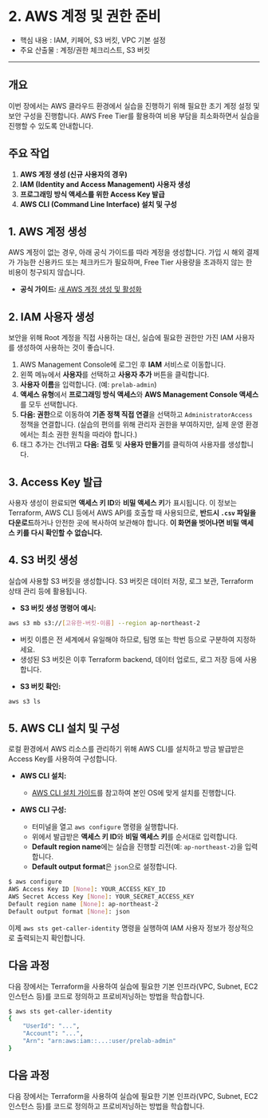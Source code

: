 # 2. AWS 계정 및 권한 준비

* 핵심 내용 : IAM, 키페어, S3 버킷, VPC 기본 설정
* 주요 산출물 : 계정/권한 체크리스트, S3 버킷

---


## 개요

이번 장에서는 AWS 클라우드 환경에서 실습을 진행하기 위해 필요한 초기 계정 설정 및 보안 구성을 진행합니다. AWS Free Tier를 활용하여 비용 부담을 최소화하면서 실습을 진행할 수 있도록 안내합니다.

## 주요 작업

1. **AWS 계정 생성 (신규 사용자의 경우)**
2. **IAM (Identity and Access Management) 사용자 생성**
3. **프로그래밍 방식 액세스를 위한 Access Key 발급**
4. **AWS CLI (Command Line Interface) 설치 및 구성**

## 1. AWS 계정 생성

AWS 계정이 없는 경우, 아래 공식 가이드를 따라 계정을 생성합니다. 가입 시 해외 결제가 가능한 신용카드 또는 체크카드가 필요하며, Free Tier 사용량을 초과하지 않는 한 비용이 청구되지 않습니다.

* **공식 가이드:** [새 AWS 계정 생성 및 활성화](https://docs.aws.amazon.com/ko_kr/accounts/latest/reference/create-account.html)

## 2. IAM 사용자 생성

보안을 위해 Root 계정을 직접 사용하는 대신, 실습에 필요한 권한만 가진 IAM 사용자를 생성하여 사용하는 것이 좋습니다.

1. AWS Management Console에 로그인 후 **IAM** 서비스로 이동합니다.
2. 왼쪽 메뉴에서 **사용자**를 선택하고 **사용자 추가** 버튼을 클릭합니다.
3. **사용자 이름**을 입력합니다. (예: `prelab-admin`)
4. **액세스 유형**에서 **프로그래밍 방식 액세스**와 **AWS Management Console 액세스**를 모두 선택합니다.
5. **다음: 권한**으로 이동하여 **기존 정책 직접 연결**을 선택하고 `AdministratorAccess` 정책을 연결합니다. (실습의 편의를 위해 관리자 권한을 부여하지만, 실제 운영 환경에서는 최소 권한 원칙을 따라야 합니다.)
6. 태그 추가는 건너뛰고 **다음: 검토** 및 **사용자 만들기**를 클릭하여 사용자를 생성합니다.

## 3. Access Key 발급

사용자 생성이 완료되면 **액세스 키 ID**와 **비밀 액세스 키**가 표시됩니다. 이 정보는 Terraform, AWS CLI 등에서 AWS API를 호출할 때 사용되므로, **반드시 `.csv` 파일을 다운로드**하거나 안전한 곳에 복사하여 보관해야 합니다. **이 화면을 벗어나면 비밀 액세스 키를 다시 확인할 수 없습니다.**

## 4. S3 버킷 생성

실습에 사용할 S3 버킷을 생성합니다. S3 버킷은 데이터 저장, 로그 보관, Terraform 상태 관리 등에 활용됩니다.

* **S3 버킷 생성 명령어 예시:**
```bash
aws s3 mb s3://[고유한-버킷-이름] --region ap-northeast-2
```
- 버킷 이름은 전 세계에서 유일해야 하므로, 팀명 또는 학번 등으로 구분하여 지정하세요.
- 생성된 S3 버킷은 이후 Terraform backend, 데이터 업로드, 로그 저장 등에 사용합니다.

* **S3 버킷 확인:**
```bash
aws s3 ls
```

## 5. AWS CLI 설치 및 구성

로컬 환경에서 AWS 리소스를 관리하기 위해 AWS CLI를 설치하고 방금 발급받은 Access Key를 사용하여 구성합니다.

* **AWS CLI 설치:**
    * [AWS CLI 설치 가이드](https://docs.aws.amazon.com/ko_kr/cli/latest/userguide/cli-chap-install.html)를 참고하여 본인 OS에 맞게 설치를 진행합니다.

* **AWS CLI 구성:**
    * 터미널을 열고 `aws configure` 명령을 실행합니다.
    * 위에서 발급받은 **액세스 키 ID**와 **비밀 액세스 키**를 순서대로 입력합니다.
    * **Default region name**에는 실습을 진행할 리전(예: `ap-northeast-2`)을 입력합니다.
    * **Default output format**은 `json`으로 설정합니다.

```bash
$ aws configure
AWS Access Key ID [None]: YOUR_ACCESS_KEY_ID
AWS Secret Access Key [None]: YOUR_SECRET_ACCESS_KEY
Default region name [None]: ap-northeast-2
Default output format [None]: json
```

이제 `aws sts get-caller-identity` 명령을 실행하여 IAM 사용자 정보가 정상적으로 출력되는지 확인합니다.

## 다음 과정

다음 장에서는 Terraform을 사용하여 실습에 필요한 기본 인프라(VPC, Subnet, EC2 인스턴스 등)를 코드로 정의하고 프로비저닝하는 방법을 학습합니다.

```bash
$ aws sts get-caller-identity
{
    "UserId": "...",
    "Account": "...",
    "Arn": "arn:aws:iam::...:user/prelab-admin"
}
```

## 다음 과정

다음 장에서는 Terraform을 사용하여 실습에 필요한 기본 인프라(VPC, Subnet, EC2 인스턴스 등)를 코드로 정의하고 프로비저닝하는 방법을 학습합니다.
